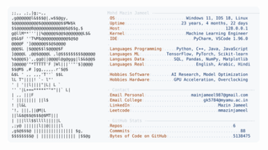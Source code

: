 <picture>
  <source srcset="https://raw.githubusercontent.com/mmazinjameel/mmazinjameel/main/dark_mode.svg?v=1743063222" media="(prefers-color-scheme: dark)">
  <img src="https://raw.githubusercontent.com/mmazinjameel/mmazinjameel/main/light_mode.svg?v=1743063222">
</picture>

